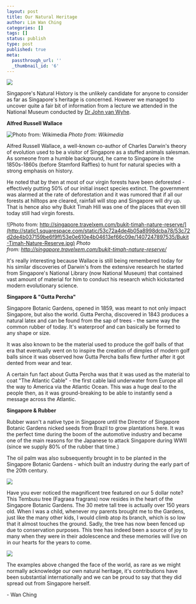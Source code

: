 ```yaml
---
layout: post
title: Our Natural Heritage
author: Lim Wan Ching
categories: []
tags: []
status: publish
type: post
published: true
meta:
  passthrough_url: ''
  _thumbnail_id: '6'
---
```

![](/heritage-sg/assets/images/1407156805747.jpg)

<p>Singapore's Natural History is the unlikely candidate for anyone to consider as far as Singapore's heritage is concerned. However we managed to uncover quite a fair bit of information from a lecture we attended in the National Museum conducted by&nbsp;<a target="_blank" href="https://en.wikipedia.org/wiki/John_van_Wyhe">Dr John van Wyhe</a>.</p><p><strong>Alfred Russell Wallace</strong></p>
  
![Photo from: Wikimedia](/heritage-sg/assets/images/1407156721145.jpg)
*Photo from: Wikimedia*

<p><strong></strong>Alfred Russell Wallace, a well-known co-author of Charles Darwin's theory of evolution used to be a visitor of Singapore as a stuffed animals salesman. As someone from a humble background, he came to Singapore in the 1850s-1860s (before Stamford Raffles) to hunt for natural species with a strong emphasis on history.&nbsp;</p><p>He noted that by then at most of our virgin forests have been deforested - effectively putting 50% of our initial insect species extinct. The government was alarmed at the rate of deforestation and it was rumored that if all our forests at hilltops are cleared, rainfall will stop and Singapore will dry up. That is hence also why Bukit Timah Hill was one of the places that even till today still had virgin forests.</p>
  
![Photo from: http://singapore.travelxem.com/bukit-timah-nature-reserve/](http://static1.squarespace.com/static/53c72a4de4b05a8998dcba78/53c72d2de4b037159be6f9ff/53e0e610e4b04613ef66c09e/1407247897535/Bukit-Timah-Nature-Reserve.jpg)
*Photo from: http://singapore.travelxem.com/bukit-timah-nature-reserve/*

<p>It's really interesting because Wallace is still being remembered today for his similar discoveries of Darwin's from the extensive research he started from Singapore's National Library (now National Museum) that contained vast amount of material for him to conduct his research which kickstarted modern evolutionary science.</p><p><strong>Singapore &amp; "Gutta Percha"</strong></p><p>Singapore Botanic Gardens, opened in 1859, was meant to not only impact Singapore, but also the world. Gutta Percha, discovered in 1843 produces a natural latex and can be found from the sap of trees - the same way the common rubber of today. It's waterproof and can basically be formed to any shape or size.&nbsp;</p><p>It was also known to be the material used to produce the golf balls of that era that eventually went on to inspire the creation of dimples of modern golf balls since it was observed how Gutta Percha balls flew further after it got dented from wear and tear.</p><p>A certain fun fact about Gutta Percha was that it was used as the material to coat "The Atlantic Cable" - the first cable laid underwater from Europe all the way to America via the Atlantic Ocean. This was a huge deal to the people then, as it was ground-breaking to be able to instantly send a message across the Atlantic.</p><p><strong>Singapore &amp; Rubber</strong></p><p>Rubber wasn't a native type in Singapore until the Director of Singapore Botanic Gardens nicked seeds from Brazil to grow plantations here. It was the perfect time during the boom of the automotive industry and became one of the main reasons for the Japanese to attack Singapore during WWII (since we supply 80% of the rubber that time.)</p><p>The oil palm was also subsequently brought in to be planted in the Singapore Botanic Gardens - which built an industry during the early part of the 20th century.&nbsp;</p>
  
![](http://static1.squarespace.com/static/53c72a4de4b05a8998dcba78/53c72d2de4b037159be6f9ff/53df8278e4b06edf127c3a3d/1407156897151/IMG_2886.JPG)

<p>Have you ever noticed the magnificent tree featured on our 5 dollar note? This Tembusu tree (Fagraea fragrans) now resides in the heart of the Singapore Botanic Gardens. The 30 metre tall tree is actually over 150 years old. When I was a child, whenever my parents brought me to the Gardens, just like the many other kids, I would climb atop its branch, which is so low that it almost touches the ground. Sadly, the tree has now been fenced up due to conservation purposes. This tree has indeed been a source of joy to many when they were in their adolescence and these memories will live on in our hearts for the years to come.&nbsp;</p>
  
![](/heritage-sg/assets/images/1407249988310.jpg)

<p>The examples above changed the face of the world, as rare as we might normally acknowledge our own natural heritage, it's contributions have been substantial internationally and we can be proud to say that they did spread out from Singapore herself.</p><p>- Wan Ching</p>
